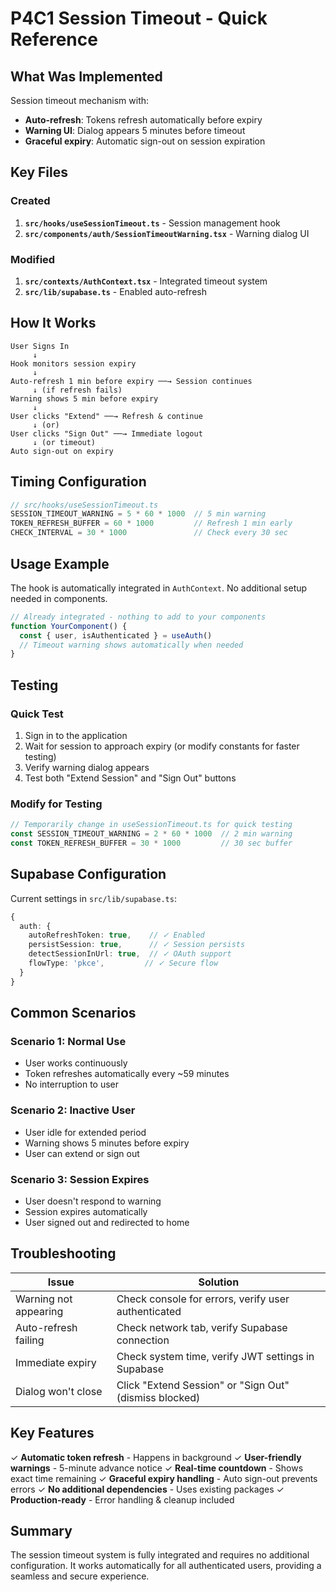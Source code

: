 # P4C1 Session Timeout - Quick Reference

## What Was Implemented

Session timeout mechanism with:
- **Auto-refresh**: Tokens refresh automatically before expiry
- **Warning UI**: Dialog appears 5 minutes before timeout
- **Graceful expiry**: Automatic sign-out on session expiration

## Key Files

### Created
1. **`src/hooks/useSessionTimeout.ts`** - Session management hook
2. **`src/components/auth/SessionTimeoutWarning.tsx`** - Warning dialog UI

### Modified
1. **`src/contexts/AuthContext.tsx`** - Integrated timeout system
2. **`src/lib/supabase.ts`** - Enabled auto-refresh

## How It Works

```
User Signs In
     ↓
Hook monitors session expiry
     ↓
Auto-refresh 1 min before expiry ──→ Session continues
     ↓ (if refresh fails)
Warning shows 5 min before expiry
     ↓
User clicks "Extend" ──→ Refresh & continue
     ↓ (or)
User clicks "Sign Out" ──→ Immediate logout
     ↓ (or timeout)
Auto sign-out on expiry
```

## Timing Configuration

```typescript
// src/hooks/useSessionTimeout.ts
SESSION_TIMEOUT_WARNING = 5 * 60 * 1000  // 5 min warning
TOKEN_REFRESH_BUFFER = 60 * 1000         // Refresh 1 min early
CHECK_INTERVAL = 30 * 1000               // Check every 30 sec
```

## Usage Example

The hook is automatically integrated in `AuthContext`. No additional setup needed in components.

```typescript
// Already integrated - nothing to add to your components
function YourComponent() {
  const { user, isAuthenticated } = useAuth()
  // Timeout warning shows automatically when needed
}
```

## Testing

### Quick Test
1. Sign in to the application
2. Wait for session to approach expiry (or modify constants for faster testing)
3. Verify warning dialog appears
4. Test both "Extend Session" and "Sign Out" buttons

### Modify for Testing
```typescript
// Temporarily change in useSessionTimeout.ts for quick testing
const SESSION_TIMEOUT_WARNING = 2 * 60 * 1000  // 2 min warning
const TOKEN_REFRESH_BUFFER = 30 * 1000         // 30 sec buffer
```

## Supabase Configuration

Current settings in `src/lib/supabase.ts`:
```typescript
{
  auth: {
    autoRefreshToken: true,    // ✓ Enabled
    persistSession: true,      // ✓ Session persists
    detectSessionInUrl: true,  // ✓ OAuth support
    flowType: 'pkce',         // ✓ Secure flow
  }
}
```

## Common Scenarios

### Scenario 1: Normal Use
- User works continuously
- Token refreshes automatically every ~59 minutes
- No interruption to user

### Scenario 2: Inactive User
- User idle for extended period
- Warning shows 5 minutes before expiry
- User can extend or sign out

### Scenario 3: Session Expires
- User doesn't respond to warning
- Session expires automatically
- User signed out and redirected to home

## Troubleshooting

| Issue | Solution |
|-------|----------|
| Warning not appearing | Check console for errors, verify user authenticated |
| Auto-refresh failing | Check network tab, verify Supabase connection |
| Immediate expiry | Check system time, verify JWT settings in Supabase |
| Dialog won't close | Click "Extend Session" or "Sign Out" (dismiss blocked) |

## Key Features

✓ **Automatic token refresh** - Happens in background
✓ **User-friendly warnings** - 5-minute advance notice
✓ **Real-time countdown** - Shows exact time remaining
✓ **Graceful expiry handling** - Auto sign-out prevents errors
✓ **No additional dependencies** - Uses existing packages
✓ **Production-ready** - Error handling & cleanup included

## Summary

The session timeout system is fully integrated and requires no additional configuration. It works automatically for all authenticated users, providing a seamless and secure experience.
